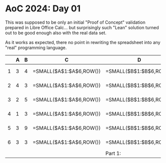 # AoC 2024: Day 01



This was supposed to be only an initial "Proof of Concept" validation prepared in Libre Office Calc... but surprisingly such "Lean" solution turned out to be good enough also with the real data set.

As it works as expected, there no point in rewriting the spreadsheet into any "real" programming language.



|   | A | B | C                           | D                           | E           | F                    | G           |
|---|---|---|-----------------------------|-----------------------------|-------------|----------------------|-------------|
| 1 | 3 | 4 | =SMALL(\$A\$1:\$A\$6,ROW()) | =SMALL(\$B\$1:\$B\$6,ROW()) | =ABS(C1-D1) | =COUNTIF(D$1:D$6,C1) | =G1*C1      |
| 2 | 4 | 3 | =SMALL(\$A\$1:\$A\$6,ROW()) | =SMALL(\$B\$1:\$B\$6,ROW()) | =ABS(C2-D2) | =COUNTIF(D$1:D$6,C2) | =G2*C2      |
| 3 | 2 | 5 | =SMALL(\$A\$1:\$A\$6,ROW()) | =SMALL(\$B\$1:\$B\$6,ROW()) | =ABS(C3-D3) | =COUNTIF(D$1:D$6,C3) | =G3*C3      |
| 4 | 1 | 3 | =SMALL(\$A\$1:\$A\$6,ROW()) | =SMALL(\$B\$1:\$B\$6,ROW()) | =ABS(C4-D4) | =COUNTIF(D$1:D$6,C4) | =G4*C4      |
| 5 | 3 | 9 | =SMALL(\$A\$1:\$A\$6,ROW()) | =SMALL(\$B\$1:\$B\$6,ROW()) | =ABS(C5-D5) | =COUNTIF(D$1:D$6,C5) | =G5*C5      |
| 6 | 3 | 3 | =SMALL(\$A\$1:\$A\$6,ROW()) | =SMALL(\$B\$1:\$B\$6,ROW()) | =ABS(C6-D6) | =COUNTIF(D$1:D$6,C6) | =G6*C6      |
|   |   |   |                             | Part 1:                     | =SUM(E1:E6) | Part 2:              | =SUM(H1:H6) |

